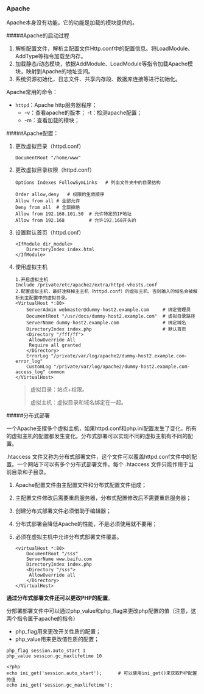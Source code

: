 ### Apache

Apache本身没有功能，它的功能是加载的模块提供的。

#####Apache的启动过程

1. 解析配置文件，解析主配置文件Http.conf中的配置信息。将LoadModule、AddType等指令加载至内存。
2. 加载静态/动态模块，依据AddModule、LoadModule等指令加载Apache模块，映射到Apache的地址空间。
3. 系统资源初始化，日志文件、共享内存段、数据库连接等进行初始化。

Apache常用的命令：

- `httpd`：Apache http服务器程序；
  - -v：查看apache的版本；	-t：检测apache配置；
  - -m：查看加载的模块；

#####Apache配置：

1. 更改虚拟目录（httpd.conf）

   ```
   DocumentRoot "/home/www"
   ```

2. 更改虚拟目录权限（httpd.conf）

   ```
   Options Indexes FollowSymLinks	# 列出文件夹中的目录结构
   
   Order allow,deny   # 权限的生效顺序
   Allow from all # 全部允许
   Deny from all  # 全部拒绝
   Allow from 192.168.101.50  # 允许特定的IP地址
   Allow from 192.168         # 允许192.168开头的
   ```

3. 设置默认首页（httpd.conf）

   ```
   <IfModule dir_module>
       DirectoryIndex index.html
   </IfModule>
   ```

4. 使用虚拟主机

   ```
   1.开启虚拟主机
   Include /private/etc/apache2/extra/httpd-vhosts.conf   
   2.配置虚拟主机，最好注释掉主主机（httpd.conf）的虚拟主机，否则输入的域名会被解析到主配置中的虚拟目录。
   <VirtualHost *:80>
       ServerAdmin webmaster@dummy-host2.example.com     # 绑定管理员
       DocumentRoot "/usr/docs/dummy-host2.example.com"  # 虚拟目录路径
       ServerName dummy-host2.example.com                # 绑定域名
       DirectoryIndex index.php                          # 默认首页
       <Directory "/fff/ff">
   	    AllowOverride All
   	    Require all granted
       </Directory>
       ErrorLog "/private/var/log/apache2/dummy-host2.example.com-error_log"
       CustomLog "/private/var/log/apache2/dummy-host2.example.com-access_log" common
   </VirtualHost>
   ```

   > 虚拟目录：站点+权限。
   >
   > 虚拟主机：虚拟目录和域名绑定在一起。

#####分布式部署

一个Apache支撑多个虚拟主机，如果httpd.conf和php.ini配置发生了变化，所有的虚拟主机的配置都发生变化。分布式部署可以实现不同的虚拟主机有不同的配置。

.htaccess 文件又称为分布式部署文件，这个文件可以覆盖httpd.conf文件中的配置。一个网站下可以有多个分布式部署文件。每个 .htaccess 文件只能作用于当前目录和子目录。

1. Apache配置文件由主配置文件和分布式配置文件组成；

2. 主配置文件修改后需要重启服务器，分布式配置修改后不需要重启服务器；

3. 创建分布式部署文件必须借助于编辑器；

4. 分布式部署会降低Apache的性能，不是必须使用就不要用；

5. 必须在虚拟主机中允许分布式部署文件覆盖。

   ```
   <virtualHost *:80>
       DocumentRoot "/sss"
       ServerName www.baifu.com
       DirectoryIndex index.php
       <Directory "/sss">
       	AllowOverride all
       </Directory>
   </VirtualHost>
   ```

**通过分布式部署文件还可以更改PHP的配置**。 

分部署部署文件中可以通过php_value和php_flag来更改php配置的值（注意，这两个指令属于apache的指令）

- php_flag用来更改开关性质的配置；
- php_value用来更改值性质的配置；

```
php_flag session.auto_start 1
php_value session.gc_maxlifetime 10

<?php
echo ini_get('session.auto_start');      # 可以使用ini_get()来获取PHP配置的值
echo ini_get('session.gc_maxlifetime');
```

##### 